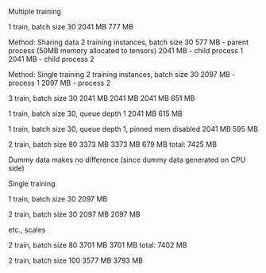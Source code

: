 Multiple training

1 train, batch size 30
2041 MB
777 MB

Method: Sharing data
2 training instances, batch size 30
577 MB - parent process (50MB memory allocated to tensors)
2041 MB - child process 1
2041 MB - child process 2

Method: Single training
2 training instances, batch size 30
2097 MB - process 1
2097 MB - process 2


3 train, batch size 30
2041 MB
2041 MB
2041 MB
651 MB

1 train, batch size 30, queue depth 1
2041 MB
615 MB

1 train, batch size 30, queue depth 1, pinned mem disabled
2041 MB
595 MB

2 train, batch size 80
3373 MB
3373 MB
679 MB
total: 7425 MB

Dummy data makes no difference (since dummy data generated on CPU side)

Single training

1 train, batch size 30
2097 MB

2 train, batch size 30
2097 MB
2097 MB

etc., scales

2 train, batch size 80
3701 MB
3701 MB
total: 7402 MB

2 train, batch size 100
3577 MB
3793 MB